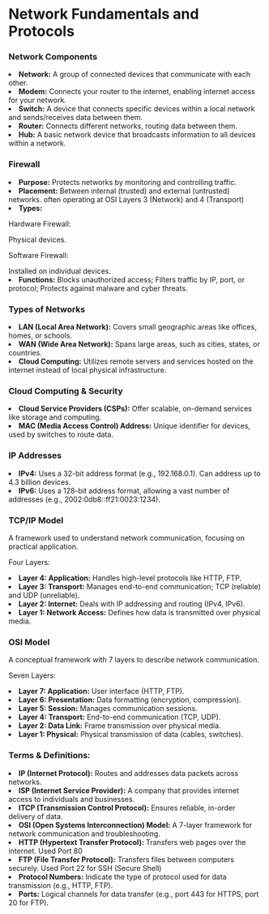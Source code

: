 

<h1>Network Fundamentals and Protocols</h1>
<h3>Network Components</h3>
<li><strong>Network:</strong> A group of connected devices that communicate with each other.</li>
<li><strong>Modem:</strong> Connects your router to the internet, enabling internet access for your network.</li>
<li><strong>Switch:</strong> A device that connects specific devices within a local network and sends/receives data between them.</li>
<li><strong>Router:</strong> Connects different networks, routing data between them.</li>
<li><strong>Hub:</strong> A basic network device that broadcasts information to all devices within a network.</li>
<h3>Firewall</h3>
<li><strong>Purpose:</strong> Protects networks by monitoring and controlling traffic.</li>
<li><strong>Placement:</strong> Between internal (trusted) and external (untrusted) networks. often operating at OSI Layers 3 (Network) and 4 (Transport)</li>
<li><strong>Types:</strong> <p>Hardware Firewall:</p> Physical devices. <p>Software Firewall:</p> Installed on individual devices.</li>
<li><strong>Functions:</strong> Blocks unauthorized access; Filters traffic by IP, port, or protocol; Protects against malware and cyber threats.</li>
<h3>Types of Networks</h3>
<li><strong>LAN (Local Area Network):</strong> Covers small geographic areas like offices, homes, or schools.</li>
<li><strong>WAN (Wide Area Network):</strong> Spans large areas, such as cities, states, or countries.</li>
<li><strong>Cloud Computing:</strong> Utilizes remote servers and services hosted on the internet instead of local physical infrastructure.</li>
<h3>Cloud Computing & Security</h3>
<li><strong>Cloud Service Providers (CSPs):</strong> Offer scalable, on-demand services like storage and computing.</li>
<li><strong>MAC (Media Access Control) Address:</strong> Unique identifier for devices, used by switches to route data.</li>
<h3>IP Addresses</h3>
<li><strong>IPv4:</strong> Uses a 32-bit address format (e.g., 192.168.0.1). Can address up to 4.3 billion devices.</li>
<li><strong>IPv6:</strong> Uses a 128-bit address format, allowing a vast number of addresses (e.g., 2002:0db8::ff21:0023:1234).</li>
<h3>TCP/IP Model</h3>
<p>A framework used to understand network communication, focusing on practical application.</p>
<p>Four Layers:</p>
<li><strong>Layer 4: Application:</strong> Handles high-level protocols like HTTP, FTP.</li>
<li><strong>Layer 3: Transport:</strong> Manages end-to-end communication; TCP (reliable) and UDP (unreliable).</li>
<li><strong>Layer 2: Internet:</strong> Deals with IP addressing and routing (IPv4, IPv6).</li>
<li><strong>Layer 1: Network Access:</strong> Defines how data is transmitted over physical media.</li>
<h3>OSI Model</h3>
<p>A conceptual framework with 7 layers to describe network communication.</p>
<p>Seven Layers:</p>
<li><strong>Layer 7: Application:</strong> User interface (HTTP, FTP).</li>
<li><strong>Layer 6: Presentation:</strong> Data formatting (encryption, compression).</li>
<li><strong>Layer 5: Session:</strong> Manages communication sessions.</li>
<li><strong>Layer 4: Transport:</strong> End-to-end communication (TCP, UDP).</li>
<li><strong>Layer 2: Data Link:</strong> Frame transmission over physical media.</li>
<li><strong>Layer 1: Physical:</strong> Physical transmission of data (cables, switches).</li>
<h3>Terms & Definitions:</h3>
<li><strong>IP (Internet Protocol):</strong> Routes and addresses data packets across networks.</li>
<li><strong>ISP (Internet Service Provider):</strong> A company that provides internet access to individuals and businesses.</li>
<li><strong>ITCP (Transmission Control Protocol):</strong> Ensures reliable, in-order delivery of data.</li>
<li><strong>OSI (Open Systems Interconnection) Model:</strong> A 7-layer framework for network communication and troubleshooting.</li>
<li><strong>HTTP (Hypertext Transfer Protocol):</strong> Transfers web pages over the internet. Used Port 80</li>
<li><strong>FTP (File Transfer Protocol):</strong> Transfers files between computers securely. Used Port 22 for SSH (Secure Shell)</li>
<li><strong>Protocol Numbers:</strong> Indicate the type of protocol used for data transmission (e.g., HTTP, FTP).</li>
<li><strong>Ports:</strong> Logical channels for data transfer (e.g., port 443 for HTTPS, port 20 for FTP).</li>

